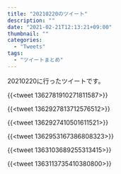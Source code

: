 ```yaml
---
title: "20210220のツイート"
description: ""
date: "2021-02-21T12:13:21+09:00"
thumbnail: ""
categories:
  - "Tweets"
tags:
  - "ツイートまとめ"
---
```


20210220に行ったツイートです。
<!--more-->
{{<tweet 1362781910271811587>}}

{{<tweet 1362927813712576512>}}

{{<tweet 1362927410501611521>}}

{{<tweet 1362953167386808323>}}

{{<tweet 1363103689255313415>}}

{{<tweet 1363113735410380800>}}

